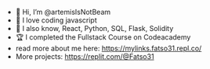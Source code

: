- 👋 Hi, I’m @artemisIsNotBeam
- 👀 I love coding javascript
- 🧠 I also know, React, Python, SQL, Flask, Solidity
- 🏆 I completed the Fullstack Course on Codeacademy
- read more about me here: https://mylinks.fatso31.repl.co/
- More projects:
          https://replit.com/@Fatso31

<!---
artemisIsNotBeam/artemisIsNotBeam is a ✨ special ✨ repository because its `README.md` (this file) appears on your GitHub profile.
You can click the Preview link to take a look at your changes.
--->
